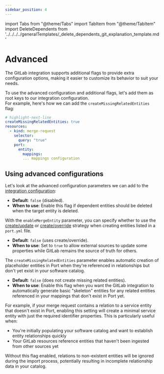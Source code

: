 ```yaml
---
sidebar_position: 4
---
```


import Tabs from "@theme/Tabs"
import TabItem from "@theme/TabItem"
import DeleteDependents from '../../../../generalTemplates/_delete_dependents_git_explanation_template.md'

# Advanced

The GitLab integration supports additional flags to provide extra configuration options, making it easier to customize its behavior to suit your needs.

To use the advanced configuration and additional flags, let's add them as root keys to our integration configuration.   
For example, here's how we can add the `createMissingRelatedEntities` flag:

```yaml showLineNumbers
# highlight-next-line
createMissingRelatedEntities: true
resources:
  - kind: merge-request
    selector:
      query: "true"
    port:
      entity:
        mappings:
        ... mappings configuration
```

## Using advanced configurations

Let's look at the advanced configuration parameters we can add to the [integration configuration](./GitLab-v2.md#the-integration-configuration):

<Tabs groupId="config" queryString="parameter">

<TabItem label="Delete dependent entities" value="deleteDependent">

<DeleteDependents/>

- **Default**: `false` (disabled).  
- **When to use**: Enable this flag if dependent entities should be deleted when the target entity is deleted.

</TabItem>

<TabItem label="Enable merge entity" value="enableMergeEntity">

With the `enableMergeEntity` parameter, you can specify whether to use the [create/update](/build-your-software-catalog/custom-integration/api?operation=create-update#usage) or [create/override](/build-your-software-catalog/custom-integration/api?operation=create-override#usage) strategy when creating entities listed in a `port.yml` file.

- **Default**: `false` (uses create/override).  
- **When to use**: Set to `true` to allow external sources to update some properties while GitLab remains the source of truth for others.

</TabItem>

<TabItem value="createMissingRelatedEntities" label="Create missing related entities">

The `createMissingRelatedEntities` parameter enables automatic creation of placeholder entities in Port when they're referenced in relationships but don't yet exist in your software catalog.

- **Default**: `false` (does not create missing related entities).
- **When to use**: Enable this flag when you want the GitLab integration to automatically generate basic "skeleton" entities for any related entities referenced in your mappings that don't exist in Port yet.

For example, if your merge request contains a relation to a service entity that doesn't exist in Port, enabling this setting will create a minimal service entity with just the required identifier properties. This is particularly useful when:

- You're initially populating your software catalog and want to establish entity relationships quickly
- Your GitLab resources reference entities that haven't been ingested from other sources yet

Without this flag enabled, relations to non-existent entities will be ignored during the import process, potentially resulting in incomplete relationship data in your catalog.

</TabItem>

</Tabs>
